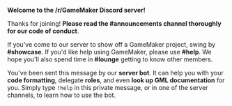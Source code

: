 __**Welcome to the /r/GameMaker Discord server!**__

Thanks for joining! **Please read the #announcements channel thoroughly for our code of conduct**.

If you've come to our server to show off a GameMaker project, swing by **#showcase**. If you'd like help using GameMaker, please use **#help**. We hope you'll also spend time in **#lounge** getting to know other members.

You've been sent this message by our **server bot**. It can help you with your **code formatting**, delegate **roles**, and even **look up GML documentation** for you. Simply type `!help` in this private message, or in one of the server channels, to learn how to use the bot.
